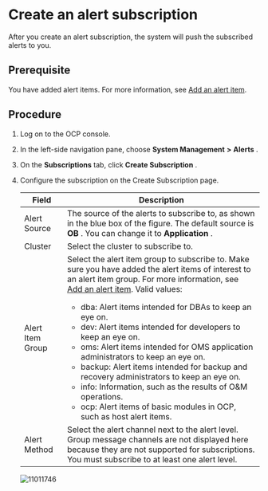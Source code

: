 Create an alert subscription 
=================================================

After you create an alert subscription, the system will push the subscribed alerts to you. 

Prerequisite 
---------------------------------

You have added alert items. For more information, see [Add an alert item](../900.use-alert-management/700.alarm-group.md).

Procedure 
------------------------------

1. Log on to the OCP console.

   

2. In the left-side navigation pane, choose **System Management** **\>** **Alerts** .

   

3. On the **Subscriptions** tab, click **Create Subscription** .

   

4. Configure the subscription on the Create Subscription page. 

   

   |      Field       |                                                                                                                                                                                                                                                                                                                                                                                                                                                            Description                                                                                                                                                                                                                                                                                                                                                                                                                                                             |
   |------------------|------------------------------------------------------------------------------------------------------------------------------------------------------------------------------------------------------------------------------------------------------------------------------------------------------------------------------------------------------------------------------------------------------------------------------------------------------------------------------------------------------------------------------------------------------------------------------------------------------------------------------------------------------------------------------------------------------------------------------------------------------------------------------------------------------------------------------------------------------------------------------------------------------------------------------------|
   | Alert Source     | The source of the alerts to subscribe to, as shown in the blue box of the figure.  The default source is **OB** . You can change it to **Application** .                                                                                                                                                                                                                                                                                                                                                                                                                                                                                                                                                                                                                                                                                                                                                           |
   | Cluster          | Select the cluster to subscribe to.                                                                                                                                                                                                                                                                                                                                                                                                                                                                                                                                                                                                                                                                                                                                                                                                                                                                                                |
   | Alert Item Group | Select the alert item group to subscribe to. Make sure you have added the alert items of interest to an alert item group. For more information, see [Add an alert item](../900.use-alert-management/700.alarm-group.md). Valid values:  <ul><li> dba: Alert items intended for DBAs to keep an eye on. </li>  <li> dev: Alert items intended for developers to keep an eye on.   </li><li> oms: Alert items intended for OMS application administrators to keep an eye on.   </li><li> backup: Alert items intended for backup and recovery administrators to keep an eye on.   </li><li> info: Information, such as the results of O\&M operations.   </li><li> ocp: Alert items of basic modules in OCP, such as host alert items. </li></ul>   |
   | Alert Method     | Select the alert channel next to the alert level. Group message channels are not displayed here because they are not supported for subscriptions.  You must subscribe to at least one alert level.                                                                                                                                                                                                                                                                                                                                                                                                                                                                                                                                                                                                                                                                                                                 |

   

   ![11011746](https://help-static-aliyun-doc.aliyuncs.com/assets/img/en-US/7414306461/p346462.png)
   



